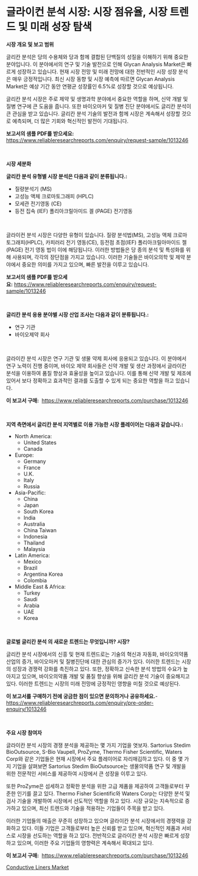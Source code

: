 <p><h1>글라이컨 분석 시장: 시장 점유율, 시장 트렌드 및 미래 성장 탐색</h1></p><p><strong>시장 개요 및 보고 범위</strong></p>
<p><p>글리칸 분석은 당의 수용체와 당과 함께 결합된 단백질의 성질을 이해하기 위해 중요한 분야입니다. 이 분야에서의 연구 및 기술 발전으로 인해 Glycan Analysis Market은 빠르게 성장하고 있습니다. 현재 시장 전망 및 미래 전망에 대한 전반적인 시장 성장 분석은 매우 긍정적입니다. 최신 시장 동향 및 시장 예측에 따르면 Glycan Analysis Market은 예상 기간 동안 연평균 성장률인 6.5%로 성장할 것으로 예상됩니다. </p><p>글리칸 분석 시장은 주로 제약 및 생명과학 분야에서 중요한 역할을 하며, 신약 개발 및 질병 연구에 큰 도움을 줍니다. 또한 바이오마커 및 질병 진단 분야에서도 글리칸 분석이 큰 관심을 받고 있습니다. 글리칸 분석 기술의 발전과 함께 시장은 계속해서 성장할 것으로 예측되며, 더 많은 기회와 혁신적인 발전이 기대됩니다.</p></p>
<p><strong>보고서의 샘플 PDF를 받으세요:</strong> <a href="https://www.reliableresearchreports.com/enquiry/request-sample/1013246">https://www.reliableresearchreports.com/enquiry/request-sample/1013246</a></p>
<p>&nbsp;</p>
<p><strong>시장 세분화</strong></p>
<p><strong>글리칸 분석 유형별 시장 분석은 다음과 같이 분류됩니다.:</strong></p>
<p><ul><li>질량분석기 (MS)</li><li>고성능 액체 크로마토그래피 (HPLC)</li><li>모세관 전기영동 (CE)</li><li>등전 집속 (IEF) 폴리아크릴아미드 겔 (PAGE) 전기영동</li></ul></p>
<p>&nbsp;</p>
<p><p>글라이컨 분석 시장은 다양한 유형이 있습니다. 질량 분석법(MS), 고성능 액체 크로마토그래피(HPLC), 카피러리 전기 영동(CE), 등전점 초점(IEF) 폴리아크릴아마이드 젤(PAGE) 전기 영동 법이 이에 해당됩니다. 이러한 방법들은 당 종의 분석 및 특성화를 위해 사용되며, 각각의 장단점을 가지고 있습니다. 이러한 기술들은 바이오의학 및 제약 분야에서 중요한 의미를 가지고 있으며, 빠른 발전을 이루고 있습니다.</p></p>
<p><strong>보고서의 샘플 PDF를 받으세요:</strong>&nbsp;<a href="https://www.reliableresearchreports.com/enquiry/request-sample/1013246">https://www.reliableresearchreports.com/enquiry/request-sample/1013246</a></p>
<p>&nbsp;</p>
<p><strong> 글리칸 분석 응용 분야별 시장 산업 조사는 다음과 같이 분류됩니다.:</strong></p>
<p><ul><li>연구 기관</li><li>바이오제약 회사</li></ul></p>
<p>&nbsp;</p>
<p><p>글라이칸 분석 시장은 연구 기관 및 생물 약제 회사에 응용되고 있습니다. 이 분야에서 연구 노력이 진행 중이며, 바이오 제약 회사들은 신약 개발 및 생산 과정에서 글라이칸 분석을 이용하여 품질 향상과 효율성을 높이고 있습니다. 이를 통해 신약 개발 및 제조에 있어서 보다 정확하고 효과적인 결과를 도출할 수 있게 되는 중요한 역할을 하고 있습니다.</p></p>
<p><strong>이 보고서 구매:</strong>&nbsp; <a href="https://www.reliableresearchreports.com/purchase/1013246">https://www.reliableresearchreports.com/purchase/1013246</a></p>
<p>&nbsp;</p>
<p><strong>지역 측면에서 글리칸 분석 지역별로 이용 가능한 시장 플레이어는 다음과 같습니다.:</strong></p>
<p><ul>
    <li>
        North America:
        <ul>
            <li>United States</li>
            <li>Canada</li>
        </ul>
    </li>
    <li>
        Europe:
        <ul>
            <li>Germany</li>
            <li>France</li>
            <li>U.K.</li>
            <li>Italy</li>
            <li>Russia</li>
        </ul>
    </li>
    <li>
        Asia-Pacific:
        <ul>
            <li>China</li>
            <li>Japan</li>
            <li>South Korea</li>
            <li>India</li>
            <li>Australia</li>
            <li>China Taiwan</li>
            <li>Indonesia</li>
            <li>Thailand</li>
            <li>Malaysia</li>
        </ul>
    </li>
    <li>
        Latin America:
        <ul>
            <li>Mexico</li>
            <li>Brazil</li>
            <li>Argentina Korea</li>
            <li>Colombia</li>
        </ul>
    </li>
    <li>
        Middle East & Africa:
        <ul>
            <li>Turkey</li>
            <li>Saudi</li>
            <li>Arabia</li>
            <li>UAE</li>
            <li>Korea</li>
        </ul>
    </li>
    </ul></p>
<p>&nbsp;</p>
<p><strong>글로벌 글리칸 분석 의 새로운 트렌드는 무엇입니까? 시장?</strong></p>
<p><p>글리칸 분석 시장에서의 신흥 및 현재 트렌드로는 기술의 혁신과 자동화, 바이오의약품 산업의 증가, 바이오마커 및 질병진단에 대한 관심의 증가가 있다. 이러한 트렌드는 시장의 성장과 경쟁력 강화를 촉진하고 있다. 또한, 정확하고 신속한 분석 방법의 수요가 높아지고 있으며, 바이오의약품 개발 및 품질 향상을 위해 글리칸 분석 기술이 중요해지고 있다. 이러한 트렌드는 시장의 미래 전망에 긍정적인 영향을 미칠 것으로 예상된다.</p></p>
<p><strong>이 보고서를 구매하기 전에 궁금한 점이 있으면 문의하거나 공유하세요.</strong>- <a href="https://www.reliableresearchreports.com/enquiry/pre-order-enquiry/1013246">https://www.reliableresearchreports.com/enquiry/pre-order-enquiry/1013246</a></p>
<p>&nbsp;</p>
<p><strong>주요 시장 참여자</strong></p>
<p><p>글라이칸 분석 시장의 경쟁 분석을 제공하는 몇 가지 기업을 엿보자. Sartorius Stedim BioOutsource, S-Bio Vaupell, ProZyme, Thermo Fisher Scientific, Waters Corp와 같은 기업들은 현재 시장에서 주요 플레이어로 자리매김하고 있다. 이 중 몇 가지 기업을 살펴보면 Sartorius Stedim BioOutsource는 생물의약품 연구 및 개발을 위한 전문적인 서비스를 제공하여 시장에서 큰 성장을 이루고 있다. </p><p>또한 ProZyme은 섬세하고 정확한 분석을 위한 고급 제품을 제공하여 고객들로부터 꾸준한 인기를 끌고 있다. Thermo Fisher Scientific와 Waters Corp는 다양한 분석 및 검사 기술을 개발하여 시장에서 선도적인 역할을 하고 있다. 시장 규모는 지속적으로 증가하고 있으며, 최신 트렌드와 기술을 적용하는 기업들이 주목을 받고 있다.</p><p>이러한 기업들의 매출은 꾸준히 성장하고 있으며 글라이칸 분석 시장에서의 경쟁력을 강화하고 있다. 이들 기업은 고객들로부터 높은 신뢰를 받고 있으며, 혁신적인 제품과 서비스로 시장을 선도하는 역할을 하고 있다. 전반적으로 글라이칸 분석 시장은 빠르게 성장하고 있으며, 이러한 주요 기업들의 영향력은 계속해서 확대되고 있다.</p></p>
<p><strong>이 보고서 구매:</strong>&nbsp;&nbsp;<a href="https://www.reliableresearchreports.com/purchase/1013246">https://www.reliableresearchreports.com/purchase/1013246</a></p>
<p><p><a href="https://simplistic-meeting-7ee.notion.site/Conductive-Liners-Market-Research-Report-Unlocks-Analysis-on-the-Market-Financial-Status-Market-Siz-ca86be7294a14253bd1f9b5589230448">Conductive Liners Market</a></p></p>
